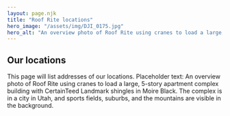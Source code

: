 ```yaml
---
layout: page.njk
title: "Roof Rite locations"
hero_image: "/assets/img/DJI_0175.jpg"
hero_alt: "An overview photo of Roof Rite using cranes to load a large, 5-story apartment complex building with CertainTeed Landmark shingles in Moire Black. The complex is in a city in Utah, and sports fields, suburbs, and the mountains are visible in the background."
---
```


## Our locations

This page will list addresses of our locations. Placeholder text: An overview photo of Roof Rite using cranes to load a large, 5-story apartment complex building with CertainTeed Landmark shingles in Moire Black. The complex is in a city in Utah, and sports fields, suburbs, and the mountains are visible in the background.
